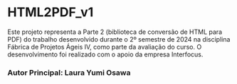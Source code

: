# HTML2PDF_v1

Este projeto representa a Parte 2 (biblioteca de conversão de HTML para PDF) do trabalho desenvolvido durante o 2º semestre de 2024 na disciplina Fábrica de Projetos Ágeis IV, como parte da avaliação do curso. O desenvolvimento foi realizado com o apoio da empresa Interfocus.

### Autor Principal: Laura Yumi Osawa
